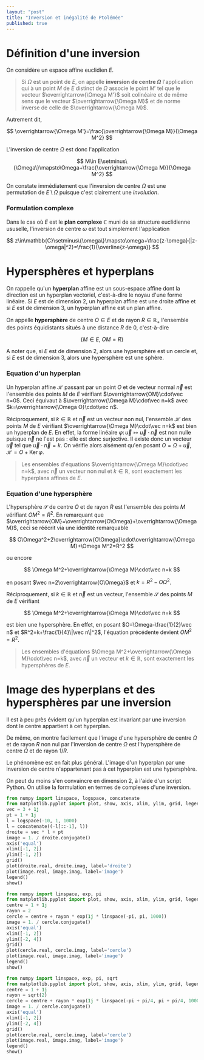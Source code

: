 ```yaml
---
layout: "post"
title: "Inversion et inégalité de Ptolémée"
published: true
---
```


# Définition d'une inversion

On considère un espace affine euclidien $E$.

> Si $\Omega$ est un point de $E$, on appelle **inversion de centre $\Omega$** l'application qui à un point $M$ de $E$ distinct de $\Omega$ associe le point $M'$ tel que le vecteur $\overrightarrow{\Omega M'}$ soit colinéaire et de même sens que le vecteur $\overrightarrow{\Omega M}$ et de norme inverse de celle de $\overrightarrow{\Omega M}$.

Autrement dit,

$$
\overrightarrow{\Omega M'}=\frac{\overrightarrow{\Omega M}}{\Omega M^2}
$$

L'inversion de centre $\Omega$ est donc l'application

$$
M\in E\setminus\{\Omega\}\mapsto\Omega+\frac{\overrightarrow{\Omega M}}{\Omega M^2}
$$

On constate immédiatement que l'inversion de centre $\Omega$ est une permutation de $E\setminus{\Omega}$ puisque c'est clairement une _involution_.

### Formulation complexe

Dans le cas où $E$ est le **plan complexe** $\mathbb{C}$ muni de sa structure euclidienne ususelle, l'inversion de centre $\omega$ est tout simplement l'application

$$
z\in\mathbb{C}\setminus\{\omega\}\mapsto\omega+\frac{z-\omega}{|z-\omega|^2}=\frac{1}{\overline{z-\omega}}
$$

# Hypersphères et hyperplans

On rappelle qu'un **hyperplan** affine est un sous-espace affine dont la direction est un hyperplan vectoriel, c'est-à-dire le noyau d'une forme linéaire. Si $E$ est de dimension $2$, un hyperplan affine est une droite affine et si $E$ est de dimension $3$, un hyperplan affine est un plan affine.

On appelle **hypersphère** de centre $O\in E$ et de rayon $R\in\mathbb{R}_+$ l'ensemble des points équidistants situés à une distance $R$ de $0$, c'est-à-dire

$$
\left\{M\in E,\;OM=R\right\}
$$

A noter que, si $E$ est de dimension $2$, alors une hypersphère est un cercle et, si $E$ est de dimension $3$, alors une hypersphère est une sphère.

### Equation d'un hyperplan

Un hyperplan affine $\mathcal{H}$ passant par un point $O$ et de vecteur normal $\vec n$ est l'ensemble des points $M$ de $E$ vérifiant $\overrightarrow{OM}\cdot\vec n=0$. Ceci équivaut à $\overrightarrow{\Omega M}\cdot\vec n=k$ avec $k=\overrightarrow{\Omega O}\cdot\vec n$.

Réciproquement, si $k\in\mathbb{R}$ et $\vec n$ est un vecteur non nul, l'ensemble $\mathcal{H}$ des points $M$ de $E$ vérifiant $\overrightarrow{\Omega M}\cdot\vec n=k$ est bien un hyperplan de $E$. En effet, la forme linéaire $\varphi\colon\vec u\mapsto\vec u\cdot\vec n$ est non nulle puisque $\vec n$ ne l'est pas : elle est donc surjective. Il existe donc un vecteur $\vec u$ tel que $\vec u\cdot\vec n=k$. On vérifie alors aisément qu'en posant $O=\Omega+\vec u$, $\mathcal{H}=O+\operatorname{Ker}\varphi$.

> Les ensembles d'équations $\overrightarrow{\Omega M}\cdot\vec n=k$, avec $\vec n$ un vecteur non nul et $k\in\mathbb{R}$, sont exactement les hyperplans affines de $E$.

### Equation d'une hypersphère

L'hypersphère $\mathcal{S}$ de centre $O$ et de rayon $R$ est l'ensemble des points $M$ vérifiant $OM^2=R^2$. En remarquant que $\overrightarrow{OM}=\overrightarrow{O\Omega}+\overrightarrow{\Omega M}$, ceci se réécrit via une identité remarquable

$$
O\Omega^2+2\overrightarrow{O\Omega}\cdot\overrightarrow{\Omega M}+\Omega M^2=R^2
$$

ou encore

$$
\Omega M^2+\overrightarrow{\Omega M}\cdot\vec n=k
$$

en posant $\vec n=2\overrightarrow{O\Omega}$ et $k=R^2-O\Omega^2$.

Réciproquement, si $k\in\mathbb{R}$ et $\vec n$ est un vecteur, l'ensemble $\mathcal{S}$ des points $M$ de $E$ vérifiant

$$
\Omega M^2+\overrightarrow{\Omega M}\cdot\vec n=k
$$

est bien une hypersphère. En effet, en posant $O=\Omega-\frac{1}{2}\vec n$ et $R^2=k+\frac{1}{4}\|\vec n\|^2$, l'équation précédente devient $OM^2=R^2$.

<!-- Problème : $R^2<0$ -->

> Les ensembles d'équations $\Omega M^2+\overrightarrow{\Omega M}\cdot\vec n=k$, avec $\vec n$ un vecteur et $k\in\mathbb{R}$, sont exactement les hypersphères de $E$.


# Image des hyperplans et des hypersphères par une inversion

Il est à peu près évident qu'un hyperplan est invariant par une inversion dont le centre appartient à cet hyperplan.

De même, on montre facilement que l'image d'une hypersphère de centre $\Omega$ et de rayon $R$ non nul par l'inversion de centre $\Omega$ est l'hypersphère de centre $\Omega$ et de rayon $1/R$.


Le phénomène est en fait plus général. L'image d'un hyperplan par une inversion de centre n'appartenant pas à cet hyperplan est une hypersphère.

On peut du moins s'en convaincre en dimension $2$, à l'aide d'un script Python. On utilise la formulation en termes de complexes d'une inversion.

```python
from numpy import linspace, logspace, concatenate
from matplotlib.pyplot import plot, show, axis, xlim, ylim, grid, legend
vec = 3 + 1j
pt = 1 + 1j
l = logspace(-10, 1, 1000)
l = concatenate((-l[::-1], l))
droite = vec * l + pt
image = 1. / droite.conjugate()
axis('equal')
xlim([-1, 2])
ylim([-1, 2])
grid()
plot(droite.real, droite.imag, label='droite')
plot(image.real, image.imag, label='image')
legend()
show()
```

```python
from numpy import linspace, exp, pi
from matplotlib.pyplot import plot, show, axis, xlim, ylim, grid, legend
centre = 1 + 1j
rayon = 2
cercle = centre + rayon * exp(1j * linspace(-pi, pi, 1000))
image = 1. / cercle.conjugate()
axis('equal')
xlim([-1, 2])
ylim([-2, 4])
grid()
plot(cercle.real, cercle.imag, label='cercle')
plot(image.real, image.imag, label='image')
legend()
show()
```

```python
from numpy import linspace, exp, pi, sqrt
from matplotlib.pyplot import plot, show, axis, xlim, ylim, grid, legend
centre = 1 + 1j
rayon = sqrt(2)
cercle = centre + rayon * exp(1j * linspace(-pi + pi/4, pi + pi/4, 1000))
image = 1. / cercle.conjugate()
axis('equal')
xlim([-1, 2])
ylim([-2, 4])
grid()
plot(cercle.real, cercle.imag, label='cercle')
plot(image.real, image.imag, label='image')
legend()
show()
```


<!-- Dispositif de Peaucellier-Lipkin : faire une animation GeoGebra -->
